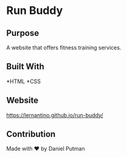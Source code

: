 # Run Buddy

## Purpose
A website that offers fitness training services.

## Built With 
*HTML
*CSS

## Website
https://lernantino.github.io/run-buddy/

## Contribution
Made with ❤️  by Daniel Putman
